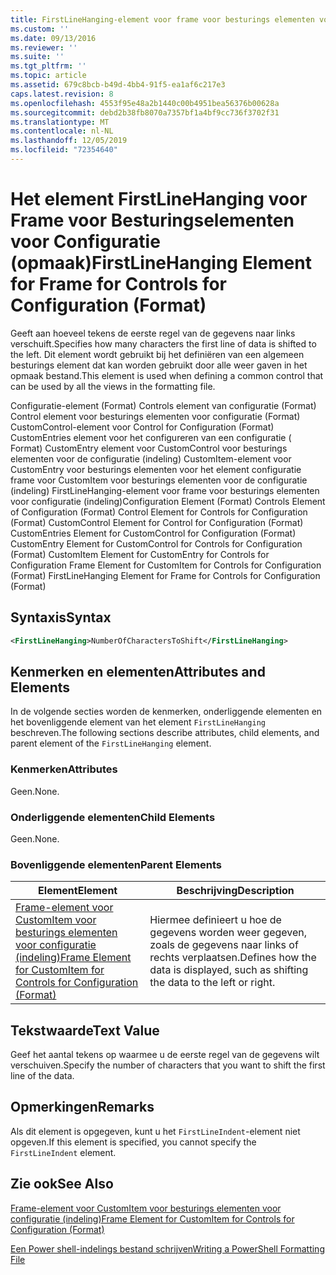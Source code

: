 ```yaml
---
title: FirstLineHanging-element voor frame voor besturings elementen voor configuratie (indeling) | Microsoft Docs
ms.custom: ''
ms.date: 09/13/2016
ms.reviewer: ''
ms.suite: ''
ms.tgt_pltfrm: ''
ms.topic: article
ms.assetid: 679c8bcb-b49d-4bb4-91f5-ea1af6c217e3
caps.latest.revision: 8
ms.openlocfilehash: 4553f95e48a2b1440c00b4951bea56376b00628a
ms.sourcegitcommit: debd2b38fb8070a7357bf1a4bf9cc736f3702f31
ms.translationtype: MT
ms.contentlocale: nl-NL
ms.lasthandoff: 12/05/2019
ms.locfileid: "72354640"
---
```

# <a name="firstlinehanging-element-for-frame-for-controls-for-configuration-format"></a><span data-ttu-id="09536-102">Het element FirstLineHanging voor Frame voor Besturingselementen voor Configuratie (opmaak)</span><span class="sxs-lookup"><span data-stu-id="09536-102">FirstLineHanging Element for Frame for Controls for Configuration (Format)</span></span>

<span data-ttu-id="09536-103">Geeft aan hoeveel tekens de eerste regel van de gegevens naar links verschuift.</span><span class="sxs-lookup"><span data-stu-id="09536-103">Specifies how many characters the first line of data is shifted to the left.</span></span> <span data-ttu-id="09536-104">Dit element wordt gebruikt bij het definiëren van een algemeen besturings element dat kan worden gebruikt door alle weer gaven in het opmaak bestand.</span><span class="sxs-lookup"><span data-stu-id="09536-104">This element is used when defining a common control that can be used by all the views in the formatting file.</span></span>

<span data-ttu-id="09536-105">Configuratie-element (Format) Controls element van configuratie (Format) Control element voor besturings elementen voor configuratie (Format) CustomControl-element voor Control for Configuration (Format) CustomEntries element voor het configureren van een configuratie ( Format) CustomEntry element voor CustomControl voor besturings elementen voor de configuratie (indeling) CustomItem-element voor CustomEntry voor besturings elementen voor het element configuratie frame voor CustomItem voor besturings elementen voor de configuratie (indeling) FirstLineHanging-element voor frame voor besturings elementen voor configuratie (indeling)</span><span class="sxs-lookup"><span data-stu-id="09536-105">Configuration Element (Format) Controls Element of Configuration (Format) Control Element for Controls for Configuration (Format) CustomControl Element for Control for Configuration (Format) CustomEntries Element for CustomControl for Configuration (Format) CustomEntry Element for CustomControl for Controls for Configuration (Format) CustomItem Element for CustomEntry for Controls for Configuration Frame Element for CustomItem for Controls for Configuration (Format) FirstLineHanging Element for Frame for Controls for Configuration (Format)</span></span>

## <a name="syntax"></a><span data-ttu-id="09536-106">Syntaxis</span><span class="sxs-lookup"><span data-stu-id="09536-106">Syntax</span></span>

```xml
<FirstLineHanging>NumberOfCharactersToShift</FirstLineHanging>
```

## <a name="attributes-and-elements"></a><span data-ttu-id="09536-107">Kenmerken en elementen</span><span class="sxs-lookup"><span data-stu-id="09536-107">Attributes and Elements</span></span>

<span data-ttu-id="09536-108">In de volgende secties worden de kenmerken, onderliggende elementen en het bovenliggende element van het element `FirstLineHanging` beschreven.</span><span class="sxs-lookup"><span data-stu-id="09536-108">The following sections describe attributes, child elements, and parent element of the `FirstLineHanging` element.</span></span>

### <a name="attributes"></a><span data-ttu-id="09536-109">Kenmerken</span><span class="sxs-lookup"><span data-stu-id="09536-109">Attributes</span></span>

<span data-ttu-id="09536-110">Geen.</span><span class="sxs-lookup"><span data-stu-id="09536-110">None.</span></span>

### <a name="child-elements"></a><span data-ttu-id="09536-111">Onderliggende elementen</span><span class="sxs-lookup"><span data-stu-id="09536-111">Child Elements</span></span>

<span data-ttu-id="09536-112">Geen.</span><span class="sxs-lookup"><span data-stu-id="09536-112">None.</span></span>

### <a name="parent-elements"></a><span data-ttu-id="09536-113">Bovenliggende elementen</span><span class="sxs-lookup"><span data-stu-id="09536-113">Parent Elements</span></span>

|<span data-ttu-id="09536-114">Element</span><span class="sxs-lookup"><span data-stu-id="09536-114">Element</span></span>|<span data-ttu-id="09536-115">Beschrijving</span><span class="sxs-lookup"><span data-stu-id="09536-115">Description</span></span>|
|-------------|-----------------|
|[<span data-ttu-id="09536-116">Frame-element voor CustomItem voor besturings elementen voor configuratie (indeling)</span><span class="sxs-lookup"><span data-stu-id="09536-116">Frame Element for CustomItem for Controls for Configuration (Format)</span></span>](./frame-element-for-customitem-for-controls-for-configuration-format.md)|<span data-ttu-id="09536-117">Hiermee definieert u hoe de gegevens worden weer gegeven, zoals de gegevens naar links of rechts verplaatsen.</span><span class="sxs-lookup"><span data-stu-id="09536-117">Defines how the data is displayed, such as shifting the data to the left or right.</span></span>|

## <a name="text-value"></a><span data-ttu-id="09536-118">Tekstwaarde</span><span class="sxs-lookup"><span data-stu-id="09536-118">Text Value</span></span>

<span data-ttu-id="09536-119">Geef het aantal tekens op waarmee u de eerste regel van de gegevens wilt verschuiven.</span><span class="sxs-lookup"><span data-stu-id="09536-119">Specify the number of characters that you want to shift the first line of the data.</span></span>

## <a name="remarks"></a><span data-ttu-id="09536-120">Opmerkingen</span><span class="sxs-lookup"><span data-stu-id="09536-120">Remarks</span></span>

<span data-ttu-id="09536-121">Als dit element is opgegeven, kunt u het `FirstLineIndent`-element niet opgeven.</span><span class="sxs-lookup"><span data-stu-id="09536-121">If this element is specified, you cannot specify the `FirstLineIndent` element.</span></span>

## <a name="see-also"></a><span data-ttu-id="09536-122">Zie ook</span><span class="sxs-lookup"><span data-stu-id="09536-122">See Also</span></span>

[<span data-ttu-id="09536-123">Frame-element voor CustomItem voor besturings elementen voor configuratie (indeling)</span><span class="sxs-lookup"><span data-stu-id="09536-123">Frame Element for CustomItem for Controls for Configuration (Format)</span></span>](./frame-element-for-customitem-for-controls-for-configuration-format.md)

[<span data-ttu-id="09536-124">Een Power shell-indelings bestand schrijven</span><span class="sxs-lookup"><span data-stu-id="09536-124">Writing a PowerShell Formatting File</span></span>](./writing-a-powershell-formatting-file.md)
